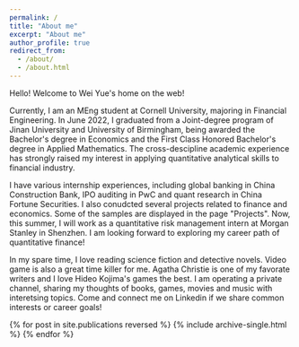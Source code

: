 ```yaml
---
permalink: /
title: "About me"
excerpt: "About me"
author_profile: true
redirect_from: 
  - /about/
  - /about.html
---
```


Hello! Welcome to Wei Yue's home on the web! 

Currently, I am an MEng student at Cornell University, majoring in Financial Engineering. In June 2022, I graduated from a Joint-degree program of Jinan University and University of Birmingham, being awarded the Bachelor's degree in Economics and the First Class Honored Bachelor's degree in Applied Mathematics. The cross-descipline academic experience has strongly raised my interest in applying quantitative analytical skills to financial industry. 

I have various internship experiences, including global banking in China Construction Bank, IPO auditing in PwC and quant research in China Fortune Securities. I also conudcted several projects related to finance and economics. Some of the samples are displayed in the page "Projects". Now, this summer, I will work as a quantitative risk management intern at Morgan Stanley in Shenzhen. I am looking forward to exploring my career path of quantitative finance!

In my spare time, I love reading science fiction and detective novels. Video game is also a great time killer for me. Agatha Christie is one of my favorate writers and I love Hideo Kojima's games the best. I am operating a private channel, sharing my thoughts of books, games, movies and music with interetsing topics. Come and connect me on Linkedin if we share common interests or career goals! 

{% for post in site.publications reversed %}
  {% include archive-single.html %}
{% endfor %}
